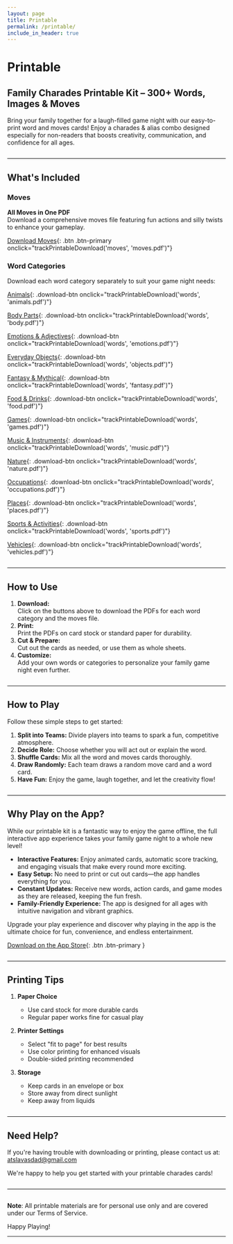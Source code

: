 ```yaml
---
layout: page
title: Printable
permalink: /printable/
include_in_header: true
---
```


<script>
    // Track printable page view when the page loads
    document.addEventListener('DOMContentLoaded', function() {
        if (typeof trackPrintableView === 'function') {
            trackPrintableView();
        }
    });

    // Track printable downloads
    function trackPrintableDownload(category, filename) {
        if (typeof firebase !== 'undefined' && firebase.analytics) {
            firebase.analytics().logEvent('printable_download', {
                category: category,
                filename: filename,
                page_url: window.location.href
            });
        }
    }
</script>

# Printable

## Family Charades Printable Kit – 300+ Words, Images & Moves

Bring your family together for a laugh-filled game night with our easy-to-print word and moves cards! Enjoy a charades & alias combo designed especially for non-readers that boosts creativity, communication, and confidence for all ages.

<hr style="border-top: 1px solid black; margin: 2em 0; background: none;">

## What's Included

### Moves
**All Moves in One PDF**  
  Download a comprehensive moves file featuring fun actions and silly twists to enhance your gameplay.

  [<i class="fas fa-download"></i> Download Moves](/assets/printables/moves.pdf){: .btn .btn-primary onclick="trackPrintableDownload('moves', 'moves.pdf')"}

### Word Categories
Download each word category separately to suit your game night needs:

[<i class="fas fa-paw"></i>  Animals](/assets/printables/words/animals.pdf){: .download-btn onclick="trackPrintableDownload('words', 'animals.pdf')"}

[<i class="fas fa-child"></i>  Body Parts](/assets/printables/words/body.pdf){: .download-btn onclick="trackPrintableDownload('words', 'body.pdf')"}

[<i class="fas fa-smile"></i>  Emotions & Adjectives](/assets/printables/words/emotions.pdf){: .download-btn onclick="trackPrintableDownload('words', 'emotions.pdf')"}

[<i class="fas fa-cube"></i>  Everyday Objects](/assets/printables/words/everyday.pdf){: .download-btn onclick="trackPrintableDownload('words', 'objects.pdf')"}

[<i class="fas fa-dragon"></i>  Fantasy & Mythical](/assets/printables/words/fantasy.pdf){: .download-btn onclick="trackPrintableDownload('words', 'fantasy.pdf')"}

[<i class="fas fa-utensils"></i>  Food & Drinks](/assets/printables/words/food.pdf){: .download-btn onclick="trackPrintableDownload('words', 'food.pdf')"}

[<i class="fas fa-gamepad"></i>  Games](/assets/printables/words/games.pdf){: .download-btn onclick="trackPrintableDownload('words', 'games.pdf')"}

[<i class="fas fa-music"></i>  Music & Instruments](/assets/printables/words/music.pdf){: .download-btn onclick="trackPrintableDownload('words', 'music.pdf')"}

[<i class="fas fa-leaf"></i>  Nature](/assets/printables/words/nature.pdf){: .download-btn onclick="trackPrintableDownload('words', 'nature.pdf')"}

[<i class="fas fa-briefcase"></i>  Occupations](/assets/printables/words/occupations.pdf){: .download-btn onclick="trackPrintableDownload('words', 'occupations.pdf')"}

[<i class="fas fa-map-marker-alt"></i>  Places](/assets/printables/words/places.pdf){: .download-btn onclick="trackPrintableDownload('words', 'places.pdf')"}

[<i class="fas fa-football-ball"></i>  Sports & Activities](/assets/printables/words/sports.pdf){: .download-btn onclick="trackPrintableDownload('words', 'sports.pdf')"}

[<i class="fas fa-car"></i>  Vehicles](/assets/printables/words/vehicles.pdf){: .download-btn onclick="trackPrintableDownload('words', 'vehicles.pdf')"}

<hr style="border-top: 1px solid black; margin: 2em 0; background: none;">

## How to Use

1. **Download:**  
   Click on the buttons above to download the PDFs for each word category and the moves file.
2. **Print:**  
   Print the PDFs on card stock or standard paper for durability.
3. **Cut & Prepare:**  
   Cut out the cards as needed, or use them as whole sheets.
4. **Customize:**  
   Add your own words or categories to personalize your family game night even further.

<hr style="border-top: 1px solid black; margin: 2em 0; background: none;">

## How to Play

Follow these simple steps to get started:
1. **Split into Teams:** Divide players into teams to spark a fun, competitive atmosphere.
2. **Decide Role:** Choose whether you will act out or explain the word.
3. **Shuffle Cards:** Mix all the word and moves cards thoroughly.
4. **Draw Randomly:** Each team draws a random move card and a word card.
5. **Have Fun:** Enjoy the game, laugh together, and let the creativity flow!

<hr style="border-top: 1px solid black; margin: 2em 0; background: none;">

## Why Play on the App?

While our printable kit is a fantastic way to enjoy the game offline, the full interactive app experience takes your family game night to a whole new level!  
- **Interactive Features:** Enjoy animated cards, automatic score tracking, and engaging visuals that make every round more exciting.  
- **Easy Setup:** No need to print or cut out cards—the app handles everything for you.  
- **Constant Updates:** Receive new words, action cards, and game modes as they are released, keeping the fun fresh.  
- **Family-Friendly Experience:** The app is designed for all ages with intuitive navigation and vibrant graphics.

Upgrade your play experience and discover why playing in the app is the ultimate choice for fun, convenience, and endless entertainment.

[<i class="fab fa-app-store-ios"></i> Download on the App Store](https://apps.apple.com/us/app/id6741069450){: .btn .btn-primary }

<hr style="border-top: 1px solid black; margin: 2em 0; background: none;">

## Printing Tips

1. **Paper Choice**
   - Use card stock for more durable cards
   - Regular paper works fine for casual play

2. **Printer Settings**
   - Select "fit to page" for best results
   - Use color printing for enhanced visuals
   - Double-sided printing recommended

3. **Storage**
   - Keep cards in an envelope or box
   - Store away from direct sunlight
   - Keep away from liquids

<hr style="border-top: 1px solid black; margin: 2em 0; background: none;">

## Need Help?

If you're having trouble with downloading or printing, please contact us at:
[atslavasdad@gmail.com](mailto:atslavasdad@gmail.com)

We're happy to help you get started with your printable charades cards!

<hr style="border-top: 1px solid black; margin: 2em 0; background: none;">

**Note**: All printable materials are for personal use only and are covered under our Terms of Service.

Happy Playing!

--- 